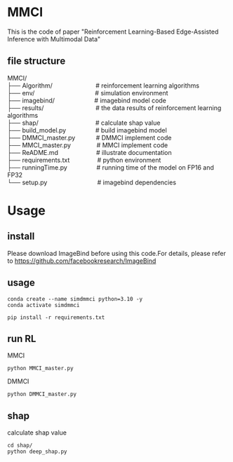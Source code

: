 # MMCI
This is the code of paper "Reinforcement Learning-Based Edge-Assisted Inference with Multimodal Data"

## file structure
MMCI/ <br>
├── Algorithm/                &nbsp;&nbsp;&nbsp;&nbsp;&nbsp;&nbsp;&nbsp;&nbsp;&nbsp;&nbsp;&nbsp;&nbsp;&nbsp;&nbsp;&nbsp;&nbsp;&nbsp;&nbsp;&nbsp;&nbsp;&nbsp;&nbsp;&nbsp;&nbsp;# reinforcement learning algorithms <br>
├── env/                     &nbsp;&nbsp;&nbsp;&nbsp;&nbsp;&nbsp;&nbsp;&nbsp;&nbsp;&nbsp;&nbsp;&nbsp;&nbsp;&nbsp;&nbsp;&nbsp;&nbsp;&nbsp;&nbsp;&nbsp;&nbsp;&nbsp;&nbsp;&nbsp;&nbsp;&nbsp;&nbsp;&nbsp;&nbsp;&nbsp;&nbsp;&nbsp;&nbsp;&nbsp;# simulation environment <br>
├── imagebind/                &nbsp;&nbsp;&nbsp;&nbsp;&nbsp;&nbsp;&nbsp;&nbsp;&nbsp;&nbsp;&nbsp;&nbsp;&nbsp;&nbsp;&nbsp;&nbsp;&nbsp;&nbsp;&nbsp;&nbsp;&nbsp; # imagebind model code <br>
├── results/                  &nbsp;&nbsp;&nbsp;&nbsp;&nbsp;&nbsp;&nbsp;&nbsp;&nbsp;&nbsp;&nbsp;&nbsp;&nbsp;&nbsp;&nbsp;&nbsp;&nbsp;&nbsp;&nbsp;&nbsp;&nbsp;&nbsp;&nbsp;&nbsp;&nbsp;&nbsp;&nbsp;&nbsp; # the data results of reinforcement learning algorithms <br>
├── shap/                     &nbsp;&nbsp;&nbsp;&nbsp;&nbsp;&nbsp;&nbsp;&nbsp;&nbsp;&nbsp;&nbsp;&nbsp;&nbsp;&nbsp;&nbsp;&nbsp;&nbsp;&nbsp;&nbsp;&nbsp;&nbsp;&nbsp;&nbsp;&nbsp;&nbsp;&nbsp;&nbsp;&nbsp;&nbsp;&nbsp;&nbsp; # calculate shap value <br>
├── build_model.py            &nbsp;&nbsp;&nbsp;&nbsp;&nbsp;&nbsp;&nbsp;&nbsp;&nbsp;&nbsp;&nbsp;&nbsp;&nbsp;&nbsp;&nbsp; # build imagebind model <br>
├── DMMCI_master.py           &nbsp;&nbsp;&nbsp;&nbsp;&nbsp;&nbsp;&nbsp;&nbsp;&nbsp;&nbsp; # DMMCI implement code <br>
├── MMCI_master.py            &nbsp;&nbsp;&nbsp;&nbsp;&nbsp;&nbsp;&nbsp;&nbsp;&nbsp;&nbsp;&nbsp;&nbsp;&nbsp; # MMCI implement code <br>
├── ReADME.md                 &nbsp;&nbsp;&nbsp;&nbsp;&nbsp;&nbsp;&nbsp;&nbsp;&nbsp;&nbsp;&nbsp;&nbsp;&nbsp;&nbsp;&nbsp;&nbsp;&nbsp;&nbsp;&nbsp;&nbsp; # illustrate documentation <br>
├── requirements.txt          &nbsp;&nbsp;&nbsp;&nbsp;&nbsp;&nbsp;&nbsp;&nbsp;&nbsp;&nbsp;&nbsp;&nbsp;&nbsp;&nbsp; # python environment <br>
├── runningTime.py            &nbsp;&nbsp;&nbsp;&nbsp;&nbsp;&nbsp;&nbsp;&nbsp;&nbsp;&nbsp;&nbsp;&nbsp;&nbsp;&nbsp;&nbsp; # running time of the model on FP16 and FP32 <br>
└── setup.py                  &nbsp;&nbsp;&nbsp;&nbsp;&nbsp;&nbsp;&nbsp;&nbsp;&nbsp;&nbsp;&nbsp;&nbsp;&nbsp;&nbsp;&nbsp;&nbsp;&nbsp;&nbsp;&nbsp;&nbsp;&nbsp;&nbsp;&nbsp;&nbsp;&nbsp;&nbsp;&nbsp; # imagebind dependencies                  


# Usage
## install
Please download ImageBind before using this code.For details, please refer to https://github.com/facebookresearch/ImageBind

## usage
```shell
conda create --name simdmmci python=3.10 -y
conda activate simdmmci

pip install -r requirements.txt
```
## run RL
MMCI
```shell
python MMCI_master.py
```
DMMCI
```shell
python DMMCI_master.py
```

## shap
calculate shap value
```shell
cd shap/
python deep_shap.py
```




